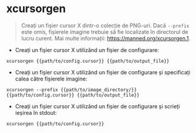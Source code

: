# xcursorgen

> Creați un fișier cursor X dintr-o colecție de PNG-uri.
> Dacă `--prefix` este omis, fișierele imagine trebuie să fie localizate în directorul de lucru curent.
> Mai multe informații: <https://manned.org/xcursorgen.1>.

- Creați un fișier cursor X utilizând un fișier de configurare:

`xcursorgen {{path/to/config.cursor}} {{path/to/output_file}}`

- Creați un fișier cursor X utilizând un fișier de configurare și specificați calea către fișierele imagine:

`xcursorgen --prefix {{path/to/image_directory/}} {{path/to/config.cursor}} {{path/to/output_file}}`

- Creați un fișier cursor X utilizând un fișier de configurare și scrieți ieșirea în stdout:

`xcursorgen {{path/to/config.cursor}}`
